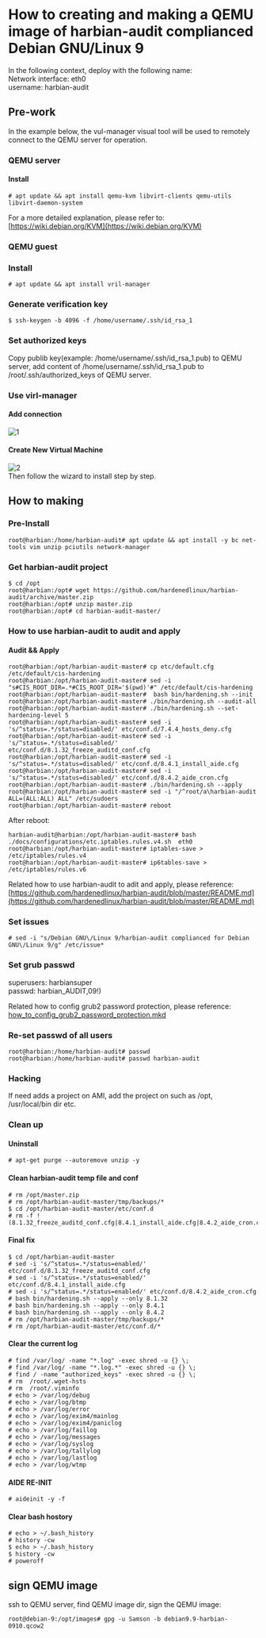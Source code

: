 # How to creating and making a QEMU image of harbian-audit complianced Debian GNU/Linux 9

In the following context, deploy with the following name:  
Network interface: eth0   
username: harbian-audit   

## Pre-work  

In the example below, the vul-manager visual tool will be used to remotely connect to the QEMU server for operation.  

### QEMU server   

#### Install 
```  
# apt update && apt install qemu-kvm libvirt-clients qemu-utils libvirt-daemon-system   
```   

For a more detailed explanation, please refer to:  
[https://wiki.debian.org/KVM](https://wiki.debian.org/KVM)   

### QEMU guest    

### Install 
```
# apt update && apt install vril-manager  
```

### Generate verification key 
```
$ ssh-keygen -b 4096 -f /home/username/.ssh/id_rsa_1 
```

### Set authorized keys 
Copy publib key(example: /home/username/.ssh/id_rsa_1.pub) to QEMU server, add content of /home/username/.ssh/id_rsa_1.pub to /root/.ssh/authorized_keys of QEMU server. 

### Use virl-manager  

#### Add connection  
![1](./picture/create_new_virt_1.png)   

#### Create New Virtual Machine  
![2](./picture/create_new_virt_2.png)   
Then follow the wizard to install step by step.  

## How to making  

### Pre-Install  
```
root@harbian:/home/harbian-audit# apt update && apt install -y bc net-tools vim unzip pciutils network-manager
```

### Get harbian-audit project 
```
$ cd /opt
root@harbian:/opt# wget https://github.com/hardenedlinux/harbian-audit/archive/master.zip 
root@harbian:/opt# unzip master.zip 
root@harbian:/opt# cd harbian-audit-master/ 
``` 

### How to use harbian-audit to audit and apply  

#### Audit && Apply   
```
root@harbian:/opt/harbian-audit-master# cp etc/default.cfg /etc/default/cis-hardening 
root@harbian:/opt/harbian-audit-master# sed -i "s#CIS_ROOT_DIR=.*#CIS_ROOT_DIR='$(pwd)'#" /etc/default/cis-hardening  
root@harbian:/opt/harbian-audit-master#  bash bin/hardening.sh --init  
root@harbian:/opt/harbian-audit-master# ./bin/hardening.sh --audit-all  
root@harbian:/opt/harbian-audit-master# ./bin/hardening.sh --set-hardening-level 5 
root@harbian:/opt/harbian-audit-master# sed -i 's/^status=.*/status=disabled/' etc/conf.d/7.4.4_hosts_deny.cfg 
root@harbian:/opt/harbian-audit-master# sed -i 's/^status=.*/status=disabled/' etc/conf.d/8.1.32_freeze_auditd_conf.cfg 
root@harbian:/opt/harbian-audit-master# sed -i 's/^status=.*/status=disabled/' etc/conf.d/8.4.1_install_aide.cfg 
root@harbian:/opt/harbian-audit-master# sed -i 's/^status=.*/status=disabled/' etc/conf.d/8.4.2_aide_cron.cfg 
root@harbian:/opt/harbian-audit-master# ./bin/hardening.sh --apply 
root@harbian:/opt/harbian-audit-master# sed -i "/^root/a\harbian-audit    ALL=(ALL:ALL) ALL" /etc/sudoers
root@harbian:/opt/harbian-audit-master# reboot  
```

After reboot:
```
harbian-audit@harbian:/opt/harbian-audit-master# bash ./docs/configurations/etc.iptables.rules.v4.sh  eth0
root@harbian:/opt/harbian-audit-master# iptables-save > /etc/iptables/rules.v4   
root@harbian:/opt/harbian-audit-master# ip6tables-save > /etc/iptables/rules.v6  
```
Related how to use harbian-audit to adit and apply, please reference:  
[https://github.com/hardenedlinux/harbian-audit/blob/master/README.md](https://github.com/hardenedlinux/harbian-audit/blob/master/README.md)    

### Set issues 
```
# sed -i "s/Debian GNU\/Linux 9/harbian-audit complianced for Debian GNU\/Linux 9/g" /etc/issue* 
```

### Set grub passwd   
superusers: harbiansuper   
passwd: harbian_AUDIT,09!)

Related how to config grub2 password protection, please reference:   
[how_to_config_grub2_password_protection.mkd](https://github.com/hardenedlinux/harbian-audit/blob/master/docs/configurations/manual-operation-docs/how_to_config_grub2_password_protection.mkd)   


### Re-set passwd of all users 
```
root@harbian:/home/harbian-audit# passwd 
root@harbian:/home/harbian-audit# passwd harbian-audit  
```

### Hacking
If need adds a project on AMI, add the project on such as /opt, /usr/local/bin dir etc. 

### Clean up  

#### Uninstall   
```
# apt-get purge --autoremove unzip -y   
```

#### Clean harbian-audit temp file and conf  
```
# rm /opt/master.zip 
# rm /opt/harbian-audit-master/tmp/backups/*
$ cd /opt/harbian-audit-master/etc/conf.d
# rm -f !(8.1.32_freeze_auditd_conf.cfg|8.4.1_install_aide.cfg|8.4.2_aide_cron.cfg) 
```

#### Final fix  
```
$ cd /opt/harbian-audit-master 
# sed -i 's/^status=.*/status=enabled/' etc/conf.d/8.1.32_freeze_auditd_conf.cfg
# sed -i 's/^status=.*/status=enabled/' etc/conf.d/8.4.1_install_aide.cfg 
# sed -i 's/^status=.*/status=enabled/' etc/conf.d/8.4.2_aide_cron.cfg 
# bash bin/hardening.sh --apply --only 8.1.32
# bash bin/hardening.sh --apply --only 8.4.1
# bash bin/hardening.sh --apply --only 8.4.2
# rm /opt/harbian-audit-master/tmp/backups/*
# rm /opt/harbian-audit-master/etc/conf.d/*
``` 

#### Clear the current log   
```
# find /var/log/ -name "*.log" -exec shred -u {} \; 
# find /var/log/ -name "*.log.*" -exec shred -u {} \; 
# find / -name "authorized_keys" -exec shred -u {} \; 
# rm  /root/.wget-hsts 
# rm  /root/.viminfo 
# echo > /var/log/debug 
# echo > /var/log/btmp 
# echo > /var/log/error 
# echo > /var/log/exim4/mainlog 
# echo > /var/log/exim4/paniclog 
# echo > /var/log/faillog 
# echo > /var/log/messages  
# echo > /var/log/syslog 
# echo > /var/log/tallylog 
# echo > /var/log/lastlog 
# echo > /var/log/wtmp 
```

#### AIDE RE-INIT  
```
# aideinit -y -f  
``` 

#### Clear bash hostory  
```
# echo > ~/.bash_history 
# history -cw 
$ echo > ~/.bash_history 
$ history -cw 
# poweroff 
``` 

## sign QEMU image 
ssh to QEMU server, find QEMU image dir, sign the QEMU image: 
```
root@debian-9:/opt/images# gpg -u Samson -b debian9.9-harbian-0910.qcow2
```

